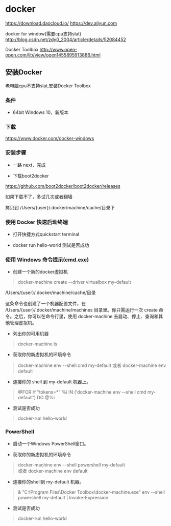 # docker

https://download.daocloud.io/
https://dev.aliyun.com

docker for window(需要cpu支持slat)
http://blog.csdn.net/zdy0_2004/article/details/52084452 

Docker Toolbox
http://www.open-open.com/lib/view/open1455895913886.html

## 安装Docker

老电脑cpu不支持slat,安装Docker Toolbox

### 条件

- 64bit Windows 10，新版本

### 下载

https://www.docker.com/docker-windows


### 安装步骤

- 一路 next，完成

- 下载boot2docker

https://github.com/boot2docker/boot2docker/releases

如果下载不了，多试几次或者翻墙

拷贝到 /Users/{user}/.docker/machine/cache/目录下


### 使用 Docker 快速启动终端

- 打开快捷方式quickstart terminal

- docker run hello-world  测试是否成功

### 使用 Windows 命令提示(cmd.exe)

- 创建一个新的docker虚拟机

> docker-machine create --driver virtualbox my-default

/Users/{user}/.docker/machine/cache/目录

这条命令也创建了一个机器配置文件，在 /Users/{user}/.docker/machine/machines 目录里。你只需运行一次 create 命令。之后，你可以在命令行里，使用 docker-machine 去启动、停止、查询和其他管理虚拟机。


- 列出你的可用机器

> docker-machine ls

- 获取你的新虚拟机的环境命令

> docker-machine env --shell cmd my-default
或者
> docker-machine env default

- 连接你的 shell 到 my-default 机器上。

> @FOR /f "tokens=*" %i IN ('docker-machine env --shell cmd my-default') DO @%i

- 测试是否成功

> docker-run hello-world

### PowerShell

- 启动一个Windows PowerShell窗口。

- 获取你的新虚拟机的环境命令
> docker-machine env --shell powershell my-default  
或者
> docker-machine env default

- 连接你的shell到 my-default 机器。

>  & "C:\Program Files\Docker Toolbox\docker-machine.exe" env --shell powershell my-default | Invoke-Expression

- 测试是否成功

> docker-run hello-world



